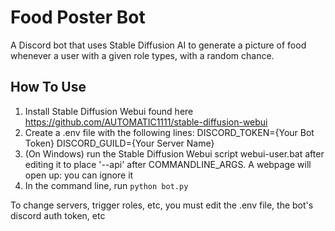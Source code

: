 # Food Poster Bot
A Discord bot that uses Stable Diffusion AI to generate a picture of food whenever a user with a given role types, with a random chance.

## How To Use

1. Install Stable Diffusion Webui found here https://github.com/AUTOMATIC1111/stable-diffusion-webui
2. Create a .env file with the following lines:
DISCORD_TOKEN={Your Bot Token} 
DISCORD_GUILD={Your Server Name}
3. (On Windows) run the Stable Diffusion Webui script webui-user.bat after editing it to place '--api' after COMMANDLINE_ARGS. A webpage will open up: you can ignore it
4. In the command line, run `python bot.py`

To change servers, trigger roles, etc, you must edit the .env file, the bot's discord auth token, etc
